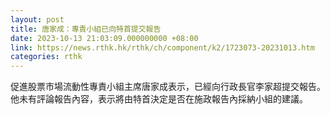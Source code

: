 ```yaml
---
layout: post
title: 唐家成：專責小組已向特首提交報告
date: 2023-10-13 21:03:09.000000000 +08:00
link: https://news.rthk.hk/rthk/ch/component/k2/1723073-20231013.htm
categories: rthk
---
```


促進股票市場流動性專責小組主席唐家成表示，已經向行政長官李家超提交報告。他未有評論報告內容，表示將由特首決定是否在施政報告內採納小組的建議。
